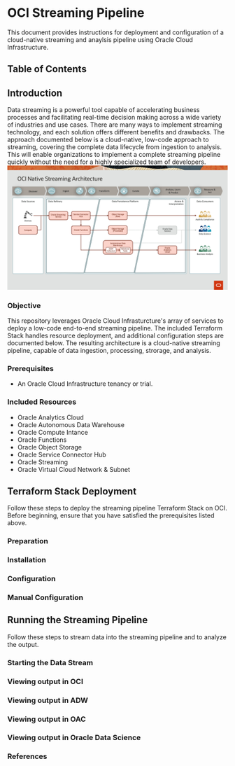 # OCI Streaming Pipeline
This document provides instructions for deployment and configuration of a cloud-native streaming and anaylsis pipeline using Oracle Cloud Infrastructure.

## Table of Contents

## Introduction
Data streaming is a powerful tool capable of accelerating business processes and facilitating real-time decision making across a wide variety of industries and use cases. There are many ways to implement streaming technology, and each solution offers different benefits and drawbacks. The approach documented below is a cloud-native, low-code approach to streaming, covering the complete data lifecycle from ingestion to analysis. This will enable organizations to implement a complete streaming pipeline quickly without the need for a highly specialized team of developers.  
![System Architecture](/images/system_architecture.png)

### Objective
This repository leverages Oracle Cloud Infrasturcture's array of services to deploy a low-code end-to-end streaming pipeline.  The included Terraform Stack handles resource deployment, and additional configuration steps are documented below.  The resulting architecture is a cloud-native streaming pipeline, capable of data ingestion, processing, strorage, and analysis. 

### Prerequisites
* An Oracle Cloud Infrastructure tenancy or trial.

### Included Resources
* Oracle Analytics Cloud
* Oracle Autonomous Data Warehouse
* Oracle Compute Intance
* Oracle Functions
* Oracle Object Storage
* Oracle Service Connector Hub
* Oracle Streaming
* Oracle Virtual Cloud Network & Subnet

## Terraform Stack Deployment
Follow these steps to deploy the streaming pipeline Terraform Stack on OCI. Before beginning, ensure that you have satisfied the prerequisites listed above.

### Preparation

### Installation

### Configuration

### Manual Configuration

## Running the Streaming Pipeline
Follow these steps to stream data into the streaming pipeline and to analyze the output.

### Starting the Data Stream

### Viewing output in OCI

### Viewing output in ADW

### Viewing output in OAC

### Viewing output in Oracle Data Science


### References
